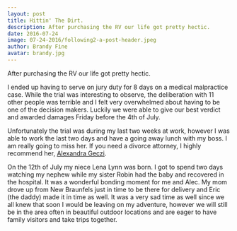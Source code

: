 ```yaml
---
layout: post
title: Hittin' The Dirt.
description: After purchasing the RV our life got pretty hectic.
date: 2016-07-24
image: 07-24-2016/following2-a-post-header.jpeg
author: Brandy Fine
avatar: brandy.jpg
---
```


After purchasing the RV our life got pretty hectic.

I ended up having to serve on jury duty for 8 days on a medical malpractice case. While the 
trial was interesting to observe, the deliberation with 11 other people was terrible and I felt 
very overwhelmed about having to be one of the decision makers. Luckily we were able to give our 
best verdict and awarded damages Friday before the 4th of July.

Unfortunately the trial was during my last two weeks at work, however I was able to work the 
last two days and have a going away lunch with my boss. I am really going to miss her.  If you need 
a divorce attorney, I highly recommend her, [Alexandra Geczi](http://www.familylawdfw.com "Alexandra Geczi").

On the 12th of July my niece Lena Lynn was born. I got to spend two days watching my nephew 
while my sister Robin had the baby and recovered in the hospital. It was a wonderful bonding 
moment for me and Alec. My mom drove up from New Braunfels just in time to be there for 
delivery and Eric (the daddy) made it in time as well.  It was a very sad time as well since we 
all knew that soon I would be leaving on my adventure, however we will still be in the area 
often in beautiful outdoor locations and are eager to have family visitors and take trips together.
